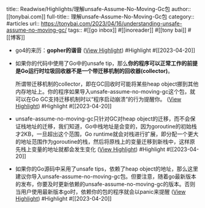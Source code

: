 title:: Readwise/Highlights/理解unsafe-Assume-No-Moving-Gc包
author:: [[tonybai.com]]
full-title:: 理解unsafe-Assume-No-Moving-Gc包
category:: #articles
url:: https://tonybai.com/2023/04/16/understanding-unsafe-assume-no-moving-gc/
tags:: #[[go inbox]] #[[inoreader]] #[[tony bai]] #[[博客]]

- go4的来历：**gopher的谐音** ([View Highlight](https://read.readwise.io/read/01gydakwwpceqnaz8gfqb8f31y)) #Highlight #[[2023-04-20]]
- 如果你的代码中使用了Go中的unsafe tip，那么**你的程序可以正常工作的前提是Go运行时垃圾回收器不是一个带迁移机制的回收器(collector)**。
  
  所谓带迁移机制的collector，即在GC回收时可能将某些heap object挪到其他内存地址上。你的程序如果导入unsafe-assume-no-moving-gc这个包，就可以在Go GC支持迁移机制时以“程序启动崩溃”的行为提醒你。 ([View Highlight](https://read.readwise.io/read/01gydbbtgyc5aqgndejv21xck7)) #Highlight #[[2023-04-20]]
- unsafe-assume-no-moving-gc只针对GC对heap object的迁移，而不会保证栈地址的迁移，我们知道，Go中栈地址是会变的，因为goroutine的初始栈才2KB，一旦超出这个范围，Go runtime就会对栈进行扩展，即分配一个更大的地址范围作为goroutine的栈，然后将原栈上的变量迁移到新栈中，这样原先栈上变量的地址就都会发生变化 ([View Highlight](https://read.readwise.io/read/01gydbhkny9q06t6awmwap8jwf)) #Highlight #[[2023-04-20]]
- 如果你的Go源码中采用了unsafe tips，依赖了heap object的地址，那么这里建议你导入unsafe-assume-no-moving-gc包。但要注意，随着go最新版本的发布，你要及时更新依赖的unsafe-assume-no-moving-gc的版本。否则当用户使用最新版本go时，依赖你的包的程序就会以panic来提醒 ([View Highlight](https://read.readwise.io/read/01gydbhvakcb246fqk16refmes)) #Highlight #[[2023-04-20]]